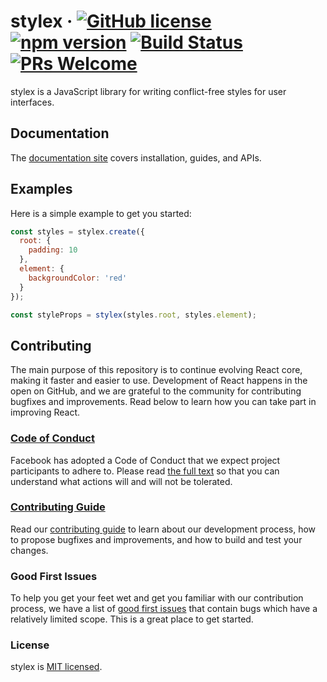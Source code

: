 # stylex &middot; [![GitHub license](https://img.shields.io/badge/license-MIT-blue.svg)](https://github.com/facebookexternal/stylex/blob/main/LICENSE) [![npm version](https://img.shields.io/npm/v/stylex.svg?style=flat)](https://www.npmjs.com/package/stylex) [![Build Status](https://github.com/facebookexternal/stylex/workflows/tests/badge.svg)](https://github.com/facebookexternal/stylex/actions) [![PRs Welcome](https://img.shields.io/badge/PRs-welcome-brightgreen.svg)](https://github.com/facebookexternal/styles/blob/master/.github/CONTRIBUTING.md)

stylex is a JavaScript library for writing conflict-free styles for user interfaces.

## Documentation

The [documentation site](https://facebook.github.io/stylex/) covers installation, guides, and APIs.

## Examples

Here is a simple example to get you started:

```js
const styles = stylex.create({
  root: {
    padding: 10
  },
  element: {
    backgroundColor: 'red'
  }
});

const styleProps = stylex(styles.root, styles.element);
```

## Contributing

The main purpose of this repository is to continue evolving React core, making it faster and easier to use. Development of React happens in the open on GitHub, and we are grateful to the community for contributing bugfixes and improvements. Read below to learn how you can take part in improving React.

### [Code of Conduct](https://code.fb.com/codeofconduct)

Facebook has adopted a Code of Conduct that we expect project participants to adhere to. Please read [the full text](https://code.fb.com/codeofconduct) so that you can understand what actions will and will not be tolerated.

### [Contributing Guide](https://github.com/facebookexternal/styles/blob/master/.github/CONTRIBUTING.md)

Read our [contributing guide](https://github.com/facebookexternal/styles/blob/master/.github/CONTRIBUTING.md) to learn about our development process, how to propose bugfixes and improvements, and how to build and test your changes.

### Good First Issues

To help you get your feet wet and get you familiar with our contribution process, we have a list of [good first issues](https://github.com/facebookexternal/stylex/labels/good%20first%20issue) that contain bugs which have a relatively limited scope. This is a great place to get started.

### License

stylex is [MIT licensed](./LICENSE).
